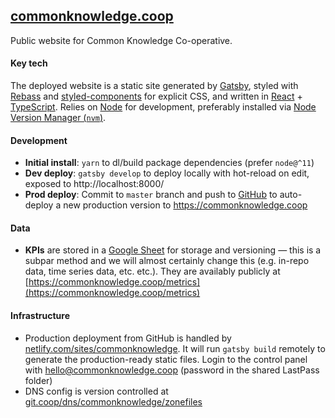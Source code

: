 ## [commonknowledge.coop](https://commonknowledge.coop)

Public website for Common Knowledge Co-operative.

#### Key tech

The deployed website is a static site generated by [Gatsby](https://www.gatsbyjs.org), styled with [Rebass](https://rebassjs.org/) and [styled-components](https://www.styled-components.com/) for explicit CSS, and written in [React](https://reactjs.org/) + [TypeScript](https://www.typescriptlang.org/). Relies on [Node](https://nodejs.org/en/) for development, preferably installed via [Node Version Manager (`nvm`)](https://github.com/creationix/nvm).

#### Development

- **Initial install**: `yarn` to dl/build package dependencies (prefer `node@^11`)
- **Dev deploy**: `gatsby develop` to deploy locally with hot-reload on edit, exposed to http://localhost:8000/
- **Prod deploy**: Commit to `master` branch and push to [GitHub](https://github.com/commonknowledge/website) to auto-deploy a new production version to https://commonknowledge.coop

#### Data

- **KPIs** are stored in a [Google Sheet](https://docs.google.com/spreadsheets/d/1BU32Yf9MNX_rbHxus1ClG3EDSpjKbljl7orDJGv3lM0/edit#gid=0) for storage and versioning — this is a subpar method and we will almost certainly change this (e.g. in-repo data, time series data, etc. etc.). They are availably publicly at [https://commonknowledge.coop/metrics](https://commonknowledge.coop/metrics)

#### Infrastructure

- Production deployment from GitHub is handled by [netlify.com/sites/commonknowledge](https://app.netlify.com/sites/commonknowledge/overview). It will run `gatsby build` remotely to generate the production-ready static files. Login to the control panel with hello@commonknowledge.coop (password in the shared LastPass folder)
- DNS config is version controlled at [git.coop/dns/commonknowledge/zonefiles](https://git.coop/dns/commonknowledge/zonefiles)

